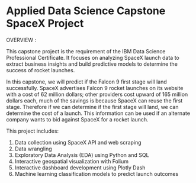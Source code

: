 # Applied Data Science Capstone SpaceX Project

OVERVIEW : 

This capstone project is the requirement of the IBM Data Science Professional Certificate. 
It focuses on analyzing SpaceX launch data to extract business insights and build predictive models to determine the success of rocket launches.

In this capstone, we will predict if the Falcon 9 first stage will land successfully.
SpaceX advertises Falcon 9 rocket launches on its website with a cost of 62 million dollars; 
other providers cost upward of 165 million dollars each, much of the savings is because SpaceX can reuse the first stage. 
Therefore if we can determine if the first stage will land, we can determine the cost of a launch.
This information can be used if an alternate company wants to bid against SpaceX for a rocket launch.

This project includes:

1. Data collection using SpaceX API and web scraping
2. Data wrangling 
3. Exploratory Data Analysis (EDA) using Python and SQL
4. Interactive geospatial visualization with Folium
5. Interactive dashboard development using Plotly Dash
6. Machine learning classification models to predict launch outcomes



